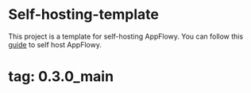 # Self-hosting-template

This project is a template for self-hosting AppFlowy. You can
follow this [guide]() to self host AppFlowy.

# tag: 0.3.0_main
